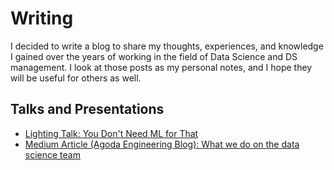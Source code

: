 # Writing

I decided to write a blog to share my thoughts, experiences, and knowledge I gained over the years of working in the field of Data Science and DS management. I look at those posts as my personal notes, and I hope they will be useful for others as well.

## Talks and Presentations

- [Lighting Talk: You Don't Need ML for That](https://youtu.be/I1jl65cjeow?si=0m7tWl21kmIWGkb7)
- [Medium Article (Agoda Engineering Blog): What we do on the data science team](https://medium.com/agoda-engineering/what-we-do-on-the-data-science-team-ba2bbb218728)
